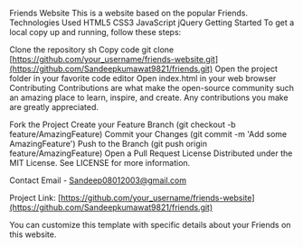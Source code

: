 Friends Website
This is a website based on the popular Friends.
Technologies Used
HTML5
CSS3
JavaScript
jQuery
Getting Started
To get a local copy up and running, follow these steps:

Clone the repository
sh
Copy code
git clone [https://github.com/your_username/friends-website.git](https://github.com/Sandeepkumawat9821/friends.git)
Open the project folder in your favorite code editor
Open index.html in your web browser
Contributing
Contributions are what make the open-source community such an amazing place to learn, inspire, and create. Any contributions you make are greatly appreciated.

Fork the Project
Create your Feature Branch (git checkout -b feature/AmazingFeature)
Commit your Changes (git commit -m 'Add some AmazingFeature')
Push to the Branch (git push origin feature/AmazingFeature)
Open a Pull Request
License
Distributed under the MIT License. See LICENSE for more information.

Contact
Email - Sandeep08012003@gmail.com

Project Link: [https://github.com/your_username/friends-website](https://github.com/Sandeepkumawat9821/friends.git)

You can customize this template with specific details about your Friends on this website.
